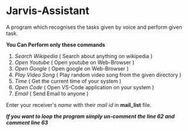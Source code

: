 # Jarvis-Assistant

A program which recognises the tasks given by voice and perform given task.

**You Can Perform only these commands**
1. *Search Wikipedia* ( Search about anything on wikipedia )
2. *Open Youtube* ( Open youtube on Web-Browser )
3. *Open Google* ( Open google on Web-Browser )
4. *Play Video Song* ( Play random video song from the given directory )
5. *Time* ( Get the current time of your system )
6. *Open Code* ( Open VS-Code application on your system )
7. *Email* ( Send Email to anyone )

Enter your receiver's *name* with their *mail id* in **mail_list** file.

***If you want to loop the program simply un-comment the line 62 and comment line 63***
